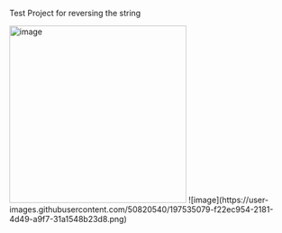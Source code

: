 Test Project for reversing the string

<img width="314" alt="image" src="https://user-images.githubusercontent.com/10890034/197339487-189f5b71-9b0c-4f45-a7d6-8d17c3d4cc54.png">
![image](https://user-images.githubusercontent.com/50820540/197535079-f22ec954-2181-4d49-a9f7-31a1548b23d8.png)



